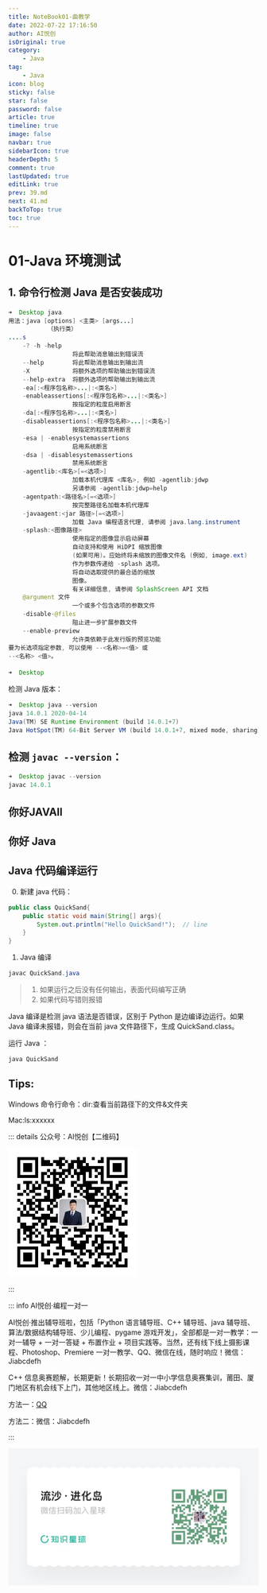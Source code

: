 ```yaml
---
title: NoteBook01-曲教学
date: 2022-07-22 17:16:50
author: AI悦创
isOriginal: true
category: 
    - Java
tag:
    - Java
icon: blog
sticky: false
star: false
password: false
article: true
timeline: true
image: false
navbar: true
sidebarIcon: true
headerDepth: 5
comment: true
lastUpdated: true
editLink: true
prev: 39.md
next: 41.md
backToTop: true
toc: true
---
```


# 01-Java 环境测试

## 1. 命令行检测 Java 是否安装成功

```java
➜  Desktop java
用法：java [options] <主类> [args...]
           （执行类）
....s
    -? -h -help
                  将此帮助消息输出到错误流
    --help        将此帮助消息输出到输出流
    -X            将额外选项的帮助输出到错误流
    --help-extra  将额外选项的帮助输出到输出流
    -ea[:<程序包名称>...|:<类名>]
    -enableassertions[:<程序包名称>...|:<类名>]
                  按指定的粒度启用断言
    -da[:<程序包名称>...|:<类名>]
    -disableassertions[:<程序包名称>...|:<类名>]
                  按指定的粒度禁用断言
    -esa | -enablesystemassertions
                  启用系统断言
    -dsa | -disablesystemassertions
                  禁用系统断言
    -agentlib:<库名>[=<选项>]
                  加载本机代理库 <库名>, 例如 -agentlib:jdwp
                  另请参阅 -agentlib:jdwp=help
    -agentpath:<路径名>[=<选项>]
                  按完整路径名加载本机代理库
    -javaagent:<jar 路径>[=<选项>]
                  加载 Java 编程语言代理, 请参阅 java.lang.instrument
    -splash:<图像路径>
                  使用指定的图像显示启动屏幕
                  自动支持和使用 HiDPI 缩放图像
                  (如果可用)。应始终将未缩放的图像文件名 (例如, image.ext)
                  作为参数传递给 -splash 选项。
                  将自动选取提供的最合适的缩放
                  图像。
                  有关详细信息, 请参阅 SplashScreen API 文档
    @argument 文件
                  一个或多个包含选项的参数文件
    -disable-@files
                  阻止进一步扩展参数文件
    --enable-preview
                  允许类依赖于此发行版的预览功能
要为长选项指定参数, 可以使用 --<名称>=<值> 或
--<名称> <值>。

➜  Desktop
```

检测 Java 版本：

```java
➜  Desktop java --version
java 14.0.1 2020-04-14
Java(TM) SE Runtime Environment (build 14.0.1+7)
Java HotSpot(TM) 64-Bit Server VM (build 14.0.1+7, mixed mode, sharing)
```

## 检测 `javac --version`：

```java
➜  Desktop javac --version
javac 14.0.1
```





## 你好JAVAll

## 你好 Java



## Java 代码编译运行

0. 新建 java 代码：

```java
public class QuickSand{
	public static void main(String[] args){
		System.out.println("Hello QuickSand!");  // line
	}
}
```

1. Java 编译

```java
javac QuickSand.java
```

> 1. 如果运行之后没有任何输出，表面代码编写正确
> 2. 如果代码写错则报错

Java 编译是检测 java 语法是否错误，区别于 Python 是边编译边运行。如果 Java 编译未报错，则会在当前 java 文件路径下，生成 QuickSand.class。

运行 Java ：

```java
java QuickSand
```









## Tips:

Windows 命令行命令：dir:查看当前路径下的文件&文件夹

Mac:ls:xxxxxx



::: details 公众号：AI悦创【二维码】

![](/gzh.jpg)

:::

::: info AI悦创·编程一对一

AI悦创·推出辅导班啦，包括「Python 语言辅导班、C++ 辅导班、java 辅导班、算法/数据结构辅导班、少儿编程、pygame 游戏开发」，全部都是一对一教学：一对一辅导 + 一对一答疑 + 布置作业 + 项目实践等。当然，还有线下线上摄影课程、Photoshop、Premiere 一对一教学、QQ、微信在线，随时响应！微信：Jiabcdefh

C++ 信息奥赛题解，长期更新！长期招收一对一中小学信息奥赛集训，莆田、厦门地区有机会线下上门，其他地区线上。微信：Jiabcdefh

方法一：[QQ](http://wpa.qq.com/msgrd?v=3&uin=1432803776&site=qq&menu=yes)

方法二：微信：Jiabcdefh

:::

![](/zsxq.jpg)



